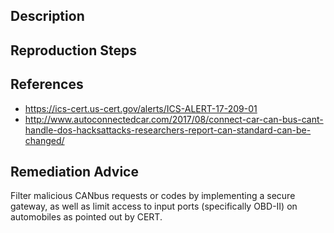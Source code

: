 ## Description


## Reproduction Steps


## References

- https://ics-cert.us-cert.gov/alerts/ICS-ALERT-17-209-01
- http://www.autoconnectedcar.com/2017/08/connect-car-can-bus-cant-handle-dos-hacksattacks-researchers-report-can-standard-can-be-changed/


## Remediation Advice

Filter malicious CANbus requests or codes by implementing a secure gateway, as well as limit access to input ports (specifically OBD-II) on automobiles as pointed out by CERT.

